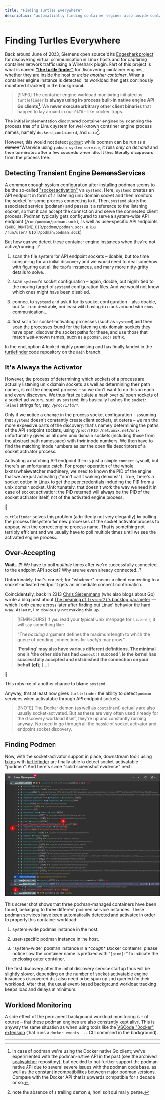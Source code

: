 ```yaml
---
title: "Finding Turtles Everywhere"
description: "automatically finding container engines also inside containers, now including even socket-activated engines."
---
```


# Finding Turtles Everywhere

Back around June of 2023, Siemens open source'd its [Edgeshark
project](https://github.com/siemens/edgeshark) for discovering virtual
communication in Linux hosts and for capturing container network traffic using a
Wireshark plugin. Part of this project is what is named **["the turtle
finder"](https://github.com/siemens/turtlefinder)** for discovering container
engines, whether they are inside the host or _inside another container_. When a
container engine instance is detected, its workload then gets continously
monitored (tracked) in the background.

> [!INFO] The container engine workload monitoring initiated by `turtlefinder`
> is **always using in-process built-in native engine API Go clients[^1]**. We
> **never execute arbitrary other client binaries** that happen to lay around in
> our `PATH` – like cocked traps.

The initial implementation discovered container engines by scanning the process
tree of a Linux system for well-known container engine process names, namely
`dockerd`, `containerd`, and `crio`[^2].

However, this would not detect [`podman`](https://podman.io): while podman can
be run as a ~~demon~~^Wservice using `podman system service`, it runs _only on
demand_ and then terminates after a few seconds when idle. It thus literally
disappears from the process tree.

## Detecting Transient Engine ~~Demons~~Services

A common enough system configuration after installing podman seems to be the
so-called ["socket
activation"](https://0pointer.de/blog/projects/socket-activated-containers.html)
via `systemd`. Here, `systemd` creates an API endpoint in form of a listening
unix domain socket and then monitors the socket for some process connecting to
it. Then, `systemd` starts the associated service (podman) and passes it a
reference to the listening socket, so that it can accept the connection and
serve the connected client process. Podman typically gets configured to serve a
system-wide API endpoint (`/run/podman/podman.sock`), as well as user-specific
API endpoints (`$XDG_RUNTIME_DIR/podman/podman.sock`, a.k.a
`/run/user/[UID]/podman/podman.sock`).

But how can we detect these container engine instances when they're not
active/running...?

1. scan the file system for API endpoint sockets – doable, but too time
   consuming for an initial discovery and we would need to deal somehow with
   figuring out all the `tmpfs` instances, and many more nitty-gritty details to
   solve.

2. scan `systemd`'s socket configuration – again, doable, but highly tied to the
   moving target of `systemd` configuration files. And we would not know which
   ones might have been disabled.

3. connect to `systemd` and ask it for its socket configuration – also doable,
   but far from desirable, not least with having to muck around with `dbus`
   communication...

4. first scan for socket-activating processes (such as `systemd`) and then scan
   the processes found for the listening unix domain sockets they have open;
   discover the socket paths for these, and use those that match well-known
   names, such as a `podman.sock` suffix.

In the end, option 4 looked highly promising and has finally landed in the
[turtlefinder](https://github.com/siemens/turtlefinder) code repository on the
`main` branch.

## It's Always the Activator

However, the process of determining which sockets of a process are actually
listening unix domain sockets, as well as determining their path names, is not
the cheapest process – so we don't want to do this on each and every discovery.
We thus first calculate a hash over _all_ open sockets of a socket activators,
such as `systemd`: this basically hashes the `socket:[#ino]` strings for, say,
`/proc/1/fd/*`.

Only if we notice a change in the process socket configuration – assuming that
`systemd` doesn't constantly create client sockets, et cetera – we ran the more
expensive parts of the discovery: that's namely determining the paths of the API
endpoint sockets, using `/proc/[PID]/net/unix`. `net/unix` unfortunately gives
us all open unix domain sockets (including those from the abstract path
namespace) with their inode numbers. We then have to find the matching inode
numbers as per the open file descriptors of a socket activator process.

Activating a matching API endpoint then is just a simple `connect` syscall, but
there's an unfortunate catch. For proper operation of the whole
lxkns/whalewatcher machinery, we need to known the PID of the engine that we are
just activating ("don't call it waking demons!"). True, there's a socket option
in Linux to get the peer credentials including the PID from a unix domain
socket. Unfortunately, that doesn't work the way we need it in case of socket
activation: the PID returned will always be the PID of the socket activator
itself, not of the activated engine process.

🤦

`turtlefinder` solves this problem (admittedly not very elegantly) by polling
the process filesystem for new processes of the socket activator process to
appear, with the correct engine process name. That is something not terribly
efficient and we usually have to poll multiple times until we see the activated
engine process.

## Over-Accepting

**Wait...?!** We have to poll _multiple_ times after we're successfully
connected to the endpoint API socket? Why are we even already connected...?

Unfortunately, that's correct; for "whatever" reason, a client connecting to a
socket-activated endpoint gets an immediate connect confirmation.

Coincidentally, back in 2013 [Chris Siebenmann](https://utcc.utoronto.ca/~cks/)
(who also blogs about Go) wrote a blog post about [The meaning of `listen(2)`'s
backlog
parameter](https://utcc.utoronto.ca/~cks/space/blog/unix/ListenBacklogMeaning) —
which I only came across later after finding out Linux' behavior the hard way.
At least, I'm obviously not making this up.

> [!EMPHOURS]
> If you read your typical Unix manpage for `listen()`, it will say something like:
> 
> "The _backlog_ argument defines the maximum length to which the queue of
> pending connections for _sockfd_ may grow."
> 
> **'Pending' may also have various different definitions. The minimal one is
> 'the other side has had `connect()` succeed', ie the kernel has successfully
> accepted and established the connection on your behalf
> ([cf](https://utcc.utoronto.ca/~cks/space/blog/programming/SocketListenLimitation));**
> [...]

🤦

This robs me of another chance to blame `systemd`.

Anyway, that at least now gives `turtlefinder` the ability to detect `podman`
services when activatable through API endpoint sockets.

> [!NOTE] The Docker demon (as well as `containerd`) actually are also usually
> socket-activated. But as these are very often used already for the discovery
> workload itself, they're up and constantly running anyway. No need to go
> through all the hassle of socket activator and endpoint socket discovery.

## Finding Podmen

Now, with the socket-activator support in place, downstream tools using
[lxkns](https://github.com/thediveo/lxkns) with
[turtlefinder](https://github.com/siemens/turtlefinder) are finally able to
detect socket-activatable "podmen". And here's some "solid screenshot evidence"
next:

![podmen](_images/turtlefinder-podmen.png)

This screenshot shows that three podman-managed containers have been found,
belonging to three different podmen service instances. These podman services
have been automatically detected and activated in order to properly this
container workload:

1. system-wide podman instance in the host.

2. user-specific podman instance in the host.

3. "system-wide" podman instance in a \*&#8203;_cough_&#8203;\* Docker
   container: please notice how the container name is prefixed with "`[pind]:`"
   to indicate the enclosing outer container.

The first discovery after the initial discovery service startup thus will be
slightly slower, depending on the number of socket-activatable engine instances
discovered that also need to be spun up and queried for their workload. After
that, the usual event-based background workload tracking keeps load and delays
at minimum.

## Workload Monitoring

A side effect of the permanent background workload monitoring is – of course –
that these podman engines are also constantly kept alive. This is anyway the
same situation as when using tools like the [VSCode "Docker"
extension](https://github.com/microsoft/vscode-docker) (that runs a `docker
events ...` CLI command in the background).

---

[^1]: in case of podman we're using the Docker native Go client; we've
    experimented with the podman-native API in the past (see the archived
    [sealwatcher](https://github.com/thediveo/sealwatcher) repository), but
    decided to not further support the podman-native API due to several severe
    issues with the podman code base, as well as the constant incompatibilities
    between major podman versions. Compare with the Docker API that is upwards
    compatible for a decade or so.

[^2]: note the absence of a trailing demon `d`, honi soit qui mal y pense.
